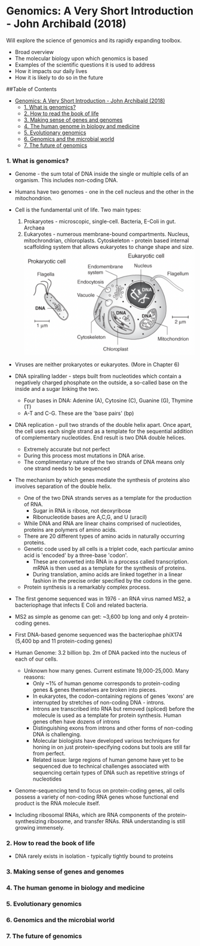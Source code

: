 # Genomics: A Very Short Introduction - John Archibald (2018)
Will explore the science of genomics and its rapidly expanding toolbox.
* Broad overview
* The molecular biology upon which genomics is based
* Examples of the scientific questions it is used to address
* How it impacts our daily lives
* How it is likely to do so in the future

##Table of Contents
- [Genomics: A Very Short Introduction - John Archibald (2018)](#genomics-a-very-short-introduction---john-archibald-2018)
    - [1. What is genomics?](#1-what-is-genomics)
    - [2. How to read the book of life](#2-how-to-read-the-book-of-life)
    - [3. Making sense of genes and genomes](#3-making-sense-of-genes-and-genomes)
    - [4. The human genome in biology and medicine](#4-the-human-genome-in-biology-and-medicine)
    - [5. Evolutionary genomics](#5-evolutionary-genomics)
    - [6. Genomics and the microbial world](#6-genomics-and-the-microbial-world)
    - [7. The future of genomics](#7-the-future-of-genomics)

### 1. What is genomics? ###
* Genome - the sum total of DNA inside the single or multiple cells of an organism. This includes non-coding DNA.
* Humans have two genomes - one in the cell nucleus and the other in the mitochondrion.
* Cell is the fundamental unit of life. Two main types:
    1. Prokaryotes - microscopic, single-cell. Bacteria, E-Coli in gut. Archaea
    2. Eukaryotes - numerous membrane-bound compartments. Nucleus, mitochrondrian, chloroplasts. Cytoskeleton - protein based internal scaffolding system that allows eukaryotes to change shape and size.
    ![prokaryotic and eukaryotic cells](Illustration_1.png)
* Viruses are neither prokaryotes or eukaryotes. (More in Chapter 6)
* DNA spiralling ladder - steps built from nucleotides which contain a negatively charged phosphate on the outside, a so-called base on the inside and a sugar linking the two.
  * Four bases in DNA: Adenine (A), Cytosine (C), Guanine (G), Thymine (T)
  * A-T and C-G. These are the 'base pairs' (bp)
* DNA replication - pull two strands of the double helix apart. Once apart, the cell uses each single strand as a template for the sequential addition of complementary nucleotides. End result is two DNA double helices.
  * Extremely accurate but not perfect
  * During this process most mutations in DNA arise.
  * The complimentary nature of the two strands of DNA means only one strand needs to be sequenced
* The mechanism by which genes mediate the synthesis of proteins also involves separation of the double helix.
  * One of the two DNA strands serves as a template for the production of RNA.
    * Sugar in RNA is ribose, not deoxyribose
    * Ribonucleotide bases are A,C,G, and U (uracil)
  * While DNA and RNA are linear chains comprised of nucleotides, proteins are polymers of amino acids.
  * There are 20 different types of amino acids in naturally occurring proteins.
  * Genetic code used by all cells is a triplet code, each particular amino acid is 'encoded' by a three-base 'codon'.
    * These are converted into RNA in a process called transcription. mRNA is then used as a template for the synthesis of proteins.
    * During translation, amino acids are linked together in a linear fashion in the precise order specified by the codons in the gene.
  * Protein synthesis is a remarkably complex process.


* The first genome sequenced was in 1976 - an RNA virus named MS2, a bacteriophage that infects E Coli and related bacteria.
* MS2 as simple as genome can get: ~3,600 bp long and only 4 protein-coding genes.
* First DNA-based genome sequenced was the bacteriophae phiX174 (5,400 bp and 11 protein-coding genes)
* Human Genome: 3.2 billion bp. 2m of DNA packed into the nucleus of each of our cells. 
  * Unknown how many genes. Current estimate 19,000-25,000. Many reasons:
    * Only ~1% of human genome corresponds to protein-coding genes & genes themselves are broken into pieces.
    * In eukaryotes, the codon-containing regions of genes 'exons' are interrupted by stretches of non-coding DNA - introns.
    * Introns are transcribed into RNA but removed (spliced) before the molecule is used as a template for protein synthesis. Human genes often have dozens of introns
    * Distinguishing exons from introns and other forms of non-coding DNA is challenging.
    * Molecular biologists have developed various techniques for honing in on just protein-specifying codons but tools are still far from perfect.
    * Related issue: large regions of human genome have yet to be sequenced due to technical challenges associated with sequencing certain types of DNA such as repetitive strings of nucleotides


* Genome-sequencing tend to focus on protein-coding genes, all cells possess a variety of non-coding RNA genes whose functional end product is the RNA molecule itself.
* Including  ribosomal RNAs, which are RNA components of the protein-synthesizing ribosome, and transfer RNAs. RNA understanding is still growing immensely.
  
### 2. How to read the book of life ### 
* DNA rarely exists in isolation - typically tightly bound to proteins
### 3. Making sense of genes and genomes ###
### 4. The human genome in biology and medicine ###
### 5. Evolutionary genomics ###
### 6. Genomics and the microbial world ###
### 7. The future of genomics ### 